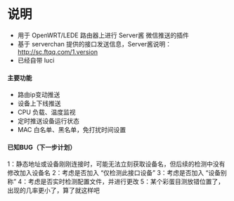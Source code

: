 # 说明
- 用于 OpenWRT/LEDE 路由器上进行 Server酱 微信推送的插件
- 基于 serverchan 提供的接口发送信息，Server酱说明：http://sc.ftqq.com/1.version
- 已经自带 luci

#### 主要功能
- 路由ip变动推送
- 设备上下线推送
- CPU 负载、温度监视
- 定时推送设备运行状态
- MAC 白名单、黑名单，免打扰时间设置

#### 已知BUG（下一步计划）
1：静态地址或设备刚刚连接时，可能无法立刻获取设备名，但后续的检测中没有修改加入设备名
2：考虑是否加入 “仅检测此接口设备”
3：考虑是否加入 “设备别称”
4：考虑是否实时检测配置文件，并进行更改
5：某个彩蛋目测放错位置了，出现的几率更小了，算了就这样吧
